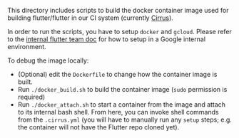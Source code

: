 This directory includes scripts to build the docker container image used for
building flutter/flutter in our CI system (currently [Cirrus](cirrus-ci.org)).

In order to run the scripts, you have to setup `docker` and `gcloud`. Please
refer to the [internal flutter team doc](go/flutter-team) for how to setup in a
Google internal environment.

To debug the image locally:
* (Optional) edit the `Dockerfile` to change how the container image is built.
* Run `./docker_build.sh` to build the container image (`sudo` permission is
  required)
* Run `./docker_attach.sh` to start a container from the image and attach to its
  internal bash shell. From here, you can invoke shell commands from the
  `.cirrus.yml` (you will have to manually run any `setup` steps; e.g. the
  container will not have the Flutter repo cloned yet).
